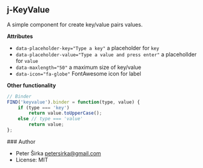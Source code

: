 ## j-KeyValue

A simple component for create key/value pairs values.

__Attributes__
- `data-placeholder-key="Type a key"` a placeholder for `key`
- `data-placeholder-value="Type a value and press enter"` a placehollder for `value`
- `data-maxlength="50"` a maximum size of key/value
- `data-icon="fa-globe"` FontAwesome icon for label

__Other functionality__

```javascript
// Binder
FIND('keyvalue').binder = function(type, value) {
    if (type === 'key')
        return value.toUpperCase();
    else // type === 'value'
        return value;
};
```

### Author

- Peter Širka <petersirka@gmail.com>
- License: MIT